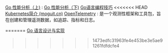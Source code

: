 [Go 性能分析（上)](https://shipengqi.github.io/golang-learn/docs/practice/04_pprof/) : 
[Go 性能分析（下)](https://shipengqi.github.io/golang-learn/docs/practice/05_trace/)
[Go语言编程技巧](https://colobu.com/gotips/001.html)
<<<<<<< HEAD
[Kubernetes简介 (moguit.cn)](https://www.moguit.cn/info/250)
[OpenTelemetry](https://opentelemetry.opendocs.io/docs/what-is-opentelemetry/)  : 是一个观测性框架和工具包，旨在创建和管理遥测数据，如追踪、指标和日志。

=======
[Go 语言设计与实现](https://draveness.me/golang/)
>>>>>>> 1473edfc31963fe4e453be3e5ae91261fdfdcfe4
